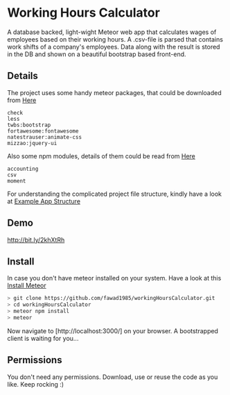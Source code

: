 Working Hours Calculator
================

A database backed, light-wight Meteor web app that calculates wages of employees based on their working hours. A .csv-file is parsed that contains work shifts of a company's employees. Data along with the result is stored in the DB and shown on a beautiful bootstrap based front-end.

## Details

The project uses some handy meteor packages, that could be downloaded from [Here](https://atmospherejs.com)
```
check
less
twbs:bootstrap
fortawesome:fontawesome
natestrauser:animate-css
mizzao:jquery-ui
```

Also some npm modules, details of them could be read from [Here](https://www.npmjs.com)
```
accounting
csv
moment
```

For understanding the complicated project file structure, kindly have a look at [Example App Structure](https://guide.meteor.com/structure.html#example-app-structure)


## Demo

http://bit.ly/2khXtRh


## Install

In case you don't have meteor installed on your system. Have a look at this [Install Meteor](https://www.meteor.com/install)

```bash
> git clone https://github.com/fawad1985/workingHoursCalculator.git
> cd workingHoursCalculator
> meteor npm install
> meteor
```

Now navigate to [http://localhost:3000/] on your browser. A bootstrapped client is waiting for you...


## Permissions

You don't need any permissions. Download, use or reuse the code as you like. Keep rocking :)
